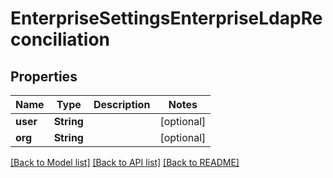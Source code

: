 # EnterpriseSettingsEnterpriseLdapReconciliation

## Properties
Name | Type | Description | Notes
------------ | ------------- | ------------- | -------------
**user** | **String** |  | [optional] 
**org** | **String** |  | [optional] 

[[Back to Model list]](../README.md#documentation-for-models) [[Back to API list]](../README.md#documentation-for-api-endpoints) [[Back to README]](../README.md)


